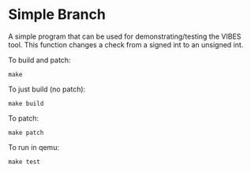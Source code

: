 # Simple Branch

A simple program that can be used for demonstrating/testing the VIBES tool.
This function changes a check from a signed int to an unsigned int.

To build and patch:

    make

To just build (no patch):

    make build

To patch:

    make patch

To run in qemu:

    make test
